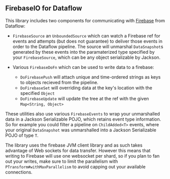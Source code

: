## FirebaseIO for Dataflow

This library includes two components for communicating with [Firebase](https://www.firebase.com/) from Dataflow:

* `FirebaseSource` an `UnboundedSource` which can watch a Firebase ref for events and attempts (but does not guarantee) to deliver those events in order to the Dataflow pipeline. The source will unmarshal `DataSnapshot`s generated by these events into the paramaterized type specified by your `FirebaseSource`, which can be any object serializable by Jackson.

* Various `FirebaseDoFn` which can be used to write data to a firebase:
  * `DoFirebasePush` will attach unique and time-ordered strings as keys to objects recieved from the pipeline.
  * `DoFirebaseSet` will overriding data at the key's location with the specified `Object`
  * `DoFirebaseUpdate` will update the tree at the ref with the given `Map<String, Object>`


These utilities also use various `FirebaseEvents` to wrap your unmarshalled data in a Jackson Serializable POJO, which retains event type information. So for example you could filter a pipeline on `ChildAdded<T>` events, where your original `DataSnapshot` was unmarshalled into a Jackson Serializable POJO of type `T`.

The library uses the firebase JVM client library and as such takes advantage of Web sockets for data transfer. However this means that writing to Firebase will use one websocket per shard, so if you plan to fan out your writes, make sure to limit the parallelism with `PTransform#withMaxParallelism` to avoid capping out your available connections.
